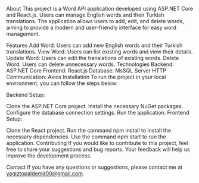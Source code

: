 About
This project is a Word API application developed using ASP.NET Core and React.js. Users can manage English words and their Turkish translations. The application allows users to add, edit, and delete words, aiming to provide a modern and user-friendly interface for easy word management.

Features
Add Word: Users can add new English words and their Turkish translations.
View Word: Users can list existing words and view their details.
Update Word: Users can edit the translations of existing words.
Delete Word: Users can delete unnecessary words.
Technologies
Backend: ASP.NET Core
Frontend: React.js
Database: MsSQL Server
HTTP Communication: Axios
Installation
To run the project in your local environment, you can follow the steps below:

Backend Setup:

Clone the ASP.NET Core project.
Install the necessary NuGet packages.
Configure the database connection settings.
Run the application.
Frontend Setup:

Clone the React project.
Run the command npm install to install the necessary dependencies.
Use the command npm start to run the application.
Contributing
If you would like to contribute to this project, feel free to share your suggestions and bug reports. Your feedback will help us improve the development process.

Contact
If you have any questions or suggestions, please contact me at yagiztopaldemir00@gmail.com.
